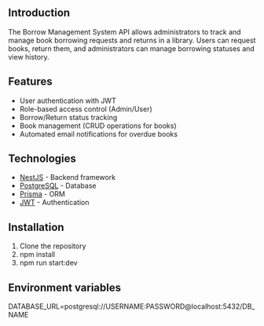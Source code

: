 ## Introduction

The Borrow Management System API allows administrators to track and manage book borrowing requests and returns in a library. Users can request books, return them, and administrators can manage borrowing statuses and view history.

## Features

- User authentication with JWT
- Role-based access control (Admin/User)
- Borrow/Return status tracking
- Book management (CRUD operations for books)
- Automated email notifications for overdue books

## Technologies

- [NestJS](https://nestjs.com/) - Backend framework
- [PostgreSQL](https://www.postgresql.org/) - Database
- [Prisma](https://www.prisma.io/) - ORM
- [JWT](https://jwt.io/) - Authentication

## Installation

1. Clone the repository
2. npm install
3. npm run start:dev

## Environment variables

DATABASE_URL=postgresql://USERNAME:PASSWORD@localhost:5432/DB_NAME
